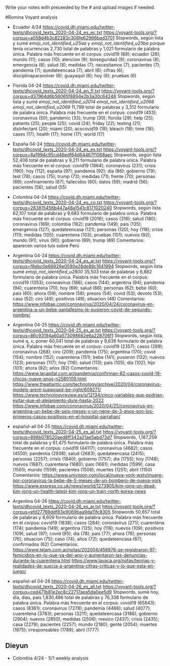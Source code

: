 Write your notes with preceeded by the # and upload images if needed.

#Romina
Voyant analysis
* Ecuador 4/24
		https://covid.dh.miami.edu/twitter-texts/dhcovid_texts_2020-04-24_es_ec.txt
		https://voyant-tools.org/?corpus=a058d4b3c82283c306fe62966bad3701
		Stopwords, según lista y sumé _emoji_not_identified_u25aa_ y 
		_emoji_not_identified_u25ba_ porque tenía ocurrencias
		 2,730 total de palabras y 1,021 formulario de palabra única.
		 Palabra más frecuente en el corpus: covid19 (89); ecuador (26); mundo (11); casos (10); atencion (9); bioseguridad (9); coronavirus (8); emergencia (8); salud (8); medidas (7); necesitamos (7); pacientes (7); pandemia (7); quedateencasa (7); abril (6); cifras (6); disciplinaparavolver (6); guayaquil (6); hoy (6); pruebas (6)

* Florida 04-24
		https://covid.dh.miami.edu/twitter-texts/dhcovid_texts_2020-04-24_en_fl.txt
		https://voyant-tools.org/?corpus=d37964d6b56065f8894e2b3a30c64248
		Stopwords, según lista y sumé _emoji_not_identified_u2014_ _emoji_not_identified_u2066_ _emoji_not_identified_u2069_
		11,799 total de palabras y 3,312 formulario de palabra única.
		Palabra más frecuente en el corpus: covid19 (453); coronavirus (50); pandemic (33); trump (30); florida (29); help (25); patients (25); people (25); covid (24); friday (22); testing (21); disinfectant (20); miami (20); acscovid19 (19); bleach (18); time (18); cases (17); health (17); home (17); world (17)

* España 04-24
		https://covid.dh.miami.edu/twitter-texts/dhcovid_texts_2020-04-24_es_es.txt
		https://voyant-tools.org/?corpus=8a1994c95cd46edf64d64467f1068aec
		Stopwords, según lista
		52,406 total de palabras y 9,211 formulario de palabra única.
		Palabra más frecuente en el corpus: covid19 (1864); coronavirus (231); crisis (190); hoy (112); españa (97); pandemia (92); dia (86); gobierno (79); test (78); casos (75); trump (73); medidas (71); frente (70); personas (69); confinamiento (67); fallecidos (60); datos (59); madrid (56); pacientes (56); salud (55)

* Colombia 04-24
		https://covid.dh.miami.edu/twitter-texts/dhcovid_texts_2020-04-24_es_co.txt
		https://voyant-tools.org/?corpus=283815456b447a48a1541c8171020240
		Stopwords, según lista 
		62,107 total de palabras y 9,683 formulario de palabra única.
		Palabra más frecuente en el corpus: covid19 (2016); casos (316); salud (180); coronavirus (169); colombia (162); pandemia (149); pais (135); emergencia (127); quedateencasa (121); personas (120); hoy (118); crisis (111); medidas (105); cuarentena (103); pruebas (101); nuevos (92); mundo (91); virus (90); gobierno (89); trump (89)
		Comentarios: aparecen varios tuis sobre Perú

* Argentina 04-24
		https://covid.dh.miami.edu/twitter-texts/dhcovid_texts_2020-04-24_es_ar.txt
		https://voyant-tools.org/?corpus=f8ebc0e66926e0590e28de88c1641994
		Stopwords, según lista sumé _emoji_not_identified_u2800_
		35,503 total de palabras y 6,882 formulario de palabra única.
		Palabra más frecuente en el corpus: covid19 (1353); coronavirus (186); casos (144); argentina (94); pandemia (94); cuarentena (70); hoy (69); salud (66); personas (62); bebe (60); pais (60); ahora (59); nombre (58); presos (54); covid (53); devoto (53); caso (52); ciro (49); positivos (49); situacion (46)
		Comentarios: https://www.infobae.com/coronavirus/2020/04/24/coronavirus-en-argentina-a-un-bebe-santafesino-le-pusieron-covid-de-segundo-nombre/

* Argentina 04-25
		https://covid.dh.miami.edu/twitter-texts/dhcovid_texts_2020-04-25_es_ar.txt
		https://voyant-tools.org/?corpus=86c93194a60a573098682e6a228706f1
		Stopwords, según lista, sumé q, x, poner
		60,041 total de palabras y 9,638 formulario de palabra única. Palabra más frecuente en el corpus: covid19 (2357); casos (289); coronavirus (268); ciro (209); pandemia (175); argentina (170); covid (154); nombre (152); cuarentena (151); bebe (141); pusieron (132); nuevos (123); personas (117); hoy (116); salud (113); pais (105); dia (102); hijo (101); ahora (92); años (82)
		Comentarios: https://www.lacapital.com.ar/pandemia/confirman-82-casos-covid-19-chicos-nueve-anos-n2580109.html https://www.theatlantic.com/technology/archive/2020/04/coronavirus-models-arent-supposed-be-right/609271/ https://www.technologyreview.es/s/12134/cinco-variables-que-podrian-evitar-que-el-alejamiento-dure-hasta-2022 https://www.infobae.com/coronavirus/2020/04/25/coronavirus-en-argentina-un-bebe-de-seis-meses-y-un-nene-de-3-anos-son-los-primeros-casos-positivos-en-el-hospital-garrahan/

* español-all 04-25
		https://covid.dh.miami.edu/twitter-texts/dhcovid_texts_2020-04-25_es_all.txt
		https://voyant-tools.org/?corpus=898b078520aed8ff342a21ae5abd73d7
		Stopwords, 
		1,187,259 total de palabras y 61,475 formulario de palabra única. Palabra más frecuente en el corpus: covid19 (44117); coronavirus (4682); casos (4550); pandemia (2938); salud (2683); quedateencasa (2415); personas (2257); crisis (1840); gobierno (1757); dia (1755); hoy (1748); nuevos (1687); cuarentena (1680); pais (1661); medidas (1599); casa (1561); mundo (1559); pacientes (1506); muertes (1251); abril (1150)
		Comentarios: https://www.univision.com/local/nueva-york-wxtv/muere-por-coronavirus-la-bebe-de-5-meses-de-un-bombero-de-nueva-york https://www.express.co.uk/news/world/1273905/kim-jong-un-dead-kim-jong-un-health-latest-kim-jong-un-train-north-korea-news

* Argentina 04-26
		https://covid.dh.miami.edu/twitter-texts/dhcovid_texts_2020-04-26_es_ar.txt
		https://voyant-tools.org/?corpus=efd27769ddf83e9069baa9da11fc8305
		Stopwords
		50,657 total de palabras y 8,609 formulario de palabra única. Palabra más frecuente en el corpus: covid19 (1838); casos (284); coronavirus (271); cuarentena (174); pandemia (149); argentina (125); hoy (118); nuevos (109); positivos (109); salud (97); covid (95); dia (78); pais (77); ahora (76); personas (76); situacion (75); caso (74); años (72); quedateencasa (67); confirmados (62)
		Comentarios: https://www.telam.com.ar/notas/202004/456876-se-registraron-97-femicidios-en-lo-que-va-del-ano-y-aumentaron-las-denuncias-durante-la-cuarentena.html https://www.lavaca.org/notas/teorias-y-realidades-de-suecia-a-argentina-cifras-criticas-y-lo-que-esta-en-juego/

* español-all 04-26
		https://covid.dh.miami.edu/twitter-texts/dhcovid_texts_2020-04-26_es_all.txt
		https://voyant-tools.org/?corpus=ced471b81e2ec8c22717aea5da0ee5d9
		Stopwords, sumé hoy, dia, dias, pais
		1,830,486 total de palabras y 76,338 formulario de palabra única. Palabra más frecuente en el corpus: covid19 (65843); casos (8361); coronavirus (7278); pandemia (4466); salud (4077); cuarentena (3783); personas (3211); quedateencasa (3186); gobierno (2904); nuevos (2850); medidas (2506); mexico (2437); crisis (2435); casa (2279); pacientes (2257); mundo (2180); gente (2054); muertes (1975); irresponsables (1789); abril (1777)

		
## Dieyun 
* Colombia 4/24 - 5/1 weekly analysis

 
